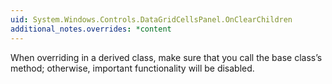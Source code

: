 ```yaml
---
uid: System.Windows.Controls.DataGridCellsPanel.OnClearChildren
additional_notes.overrides: *content
---
```


<p>When overriding <xref href="System.Windows.Controls.DataGridCellsPanel.OnClearChildren"></xref> in a derived class, make sure that you call the base class’s <xref href="System.Windows.Controls.DataGridCellsPanel.OnClearChildren"></xref> method; otherwise, important functionality will be disabled.</p>


